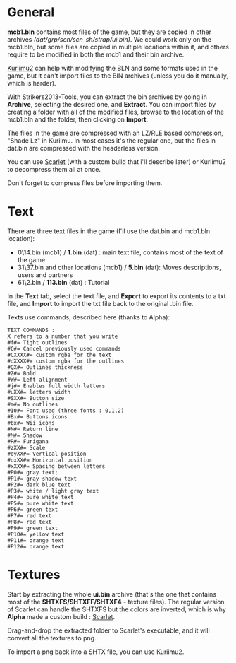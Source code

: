 
# General

**mcb1.bln** contains most files of the game, but they are copied in other archives *(dat/grp/scn/scn_sh/strap/ui.bin)*. We could work only on the mcb1.bln, but some files are copied in multiple locations within it, and others require to be modified in both the mcb1 and their bin archive.

[Kuriimu2](https://github.com/FanTranslatorsInternational/Kuriimu2) can help with modifying the BLN and some formats used in the game, but it can't import files to the BIN archives (unless you do it manually, which is harder).

With Strikers2013-Tools, you can extract the bin archives by going in **Archive**, selecting the desired one, and **Extract**. You can import files by creating a folder with all of the modified files, browse to the location of the mcb1.bln and the folder, then clicking on **Import**.

The files in the game are compressed with an LZ/RLE based compression, "Shade Lz" in Kuriimu. In most cases it's the regular one, but the files in dat.bin are compressed with the headerless version.

You can use [Scarlet](https://cdn.discordapp.com/attachments/697476778989584405/755511582833901578/Scarlet_Update.rar) (with a custom build that i'll describe later) or Kuriimu2 to decompress them all at once.

Don't forget to compress files before importing them.


# Text

There are three text files in the game (I'll use the dat.bin and mcb1.bln location):

- 0\14.bin (mcb1) / **1.bin** (dat) : main text file, contains most of the text of the game
- 31\37.bin and other locations (mcb1) / **5.bin** (dat): Moves descriptions, users and partners
- 61\2.bin / **113.bin** (dat) : Tutorial

In the **Text** tab, select the text file, and **Export** to export its contents to a txt file, and **Import** to import the txt file back to the original .bin file.

Texts use commands, described here (thanks to Alpha):
```
TEXT COMMANDS :
X refers to a number that you write
#f#= Tight outlines
#C#= Cancel previously used commands
#CXXXX#= custom rgba for the text
#dXXXX#= custom rgba for the outlines
#QX#= Outlines thickness
#Z#= Bold
#W#= Left alignment
#j#= Enables full width letters
#uXX#= letters width
#SXX#= Button size
#m#= No outlines
#I0#= Font used (three fonts : 0,1,2)
#Bx#= Buttons icons
#bx#= Wii icons
#N#= Return line
#M#= Shadow
#R#= Furigana
#zXX#= Scale
#oyXX#= Vertical position
#oxXX#= Horizontal position
#xXXX#= Spacing between letters
#P0#= gray text;
#P1#= gray shadow text
#P2#= dark blue text
#P3#= white / light gray text
#P4#= pure white text
#P5#= pure white text
#P6#= green text
#P7#= red text
#P8#= red text
#P9#= green text
#P10#= yellow text
#P11#= orange text
#P12#= orange text
```

# Textures

Start by extracting the whole **ui.bin** archive (that's the one that contains most of the **SHTXFS/SHTXFF/SHTXF4** - texture files). The regular version of Scarlet can handle the SHTXFS but the colors are inverted, which is why **Alpha** made a custom build : [Scarlet](https://cdn.discordapp.com/attachments/697476778989584405/755511582833901578/Scarlet_Update.rar). 

Drag-and-drop the extracted folder to Scarlet's executable, and it will convert all the textures to png.

To import a png back into a SHTX file, you can use Kuriimu2.


